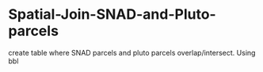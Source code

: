 # Spatial-Join-SNAD-and-Pluto-parcels
create table where SNAD parcels and pluto parcels overlap/intersect. Using bbl
